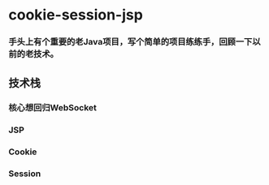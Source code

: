 # cookie-session-jsp

### 手头上有个重要的老Java项目，写个简单的项目练练手，回顾一下以前的老技术。

## 技术栈
### 核心想回归WebSocket
### JSP
### Cookie 
### Session